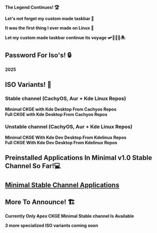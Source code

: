  **The Legend Continues! 🏆**

  **Let's not forget my custom made taskbar 🌟**
  
  **It was the first thing I ever made on Linux 🥇**
 
  **Let my custom made taskbar continue its voyage 🛩️🚢🦅🌊🏝️**

## Password For Iso's! 🔒 
  **2025**
  

  
## ISO Variants! 📀

### Stable channel (CachyOS, Aur + Kde Linux Repos)
 **Minimal CKGE with Kde Desktop From Cachyos Repos**  
 **Full CKGE with Kde Desktop From Cachyos Repos**

### Unstable channel (CachyOS, Aur + Kde Linux Repos) 
 **Minimal CKGE With Kde Dev Desktop From Kdelinux Repos**  
 **Full CKGE With Kde Dev Desktop From Kdelinux Repos**


## Preinstalled Applications In Minimal v1.0 Stable Channel So Far!💻
##  [Minimal Stable Channel Applications](https://github.com/claudemods/ApexCKGE/blob/main/MinimalStable.md)
  
  
## More To Announce! 🏗️
  **Currently Only Apex CKGE Minimal Stable channel Is Available**
  
  **3 more specialized ISO variants coming soon**
  
